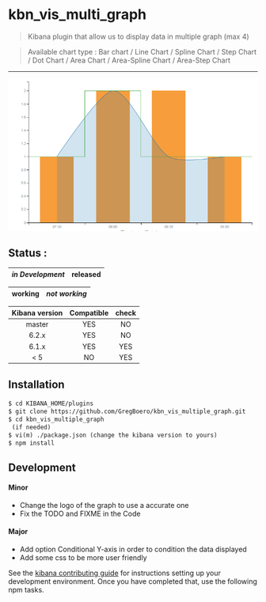 # kbn_vis_multi_graph

> Kibana plugin that allow us to display data in multiple graph (max 4) 

> Available chart type : Bar chart / Line Chart / Spline Chart / Step Chart / Dot Chart / Area Chart / Area-Spline Chart / Area-Step Chart
---
![Screenshot](/public/images/graph.PNG)


## Status : 
|*in Development*| released     |
|:-------------:|:-------------:|

| working       |*not working*  |
|:-------------:|:-------------:|


| Kibana version| Compatible    | check          | 
|:-------------:|:-------------:|:-------------: |
| master        |      YES      |    NO          |
| 6.2.x         |      YES      |    NO          | 
| 6.1.x         |      YES      |    YES         |
| < 5           |      NO       |    YES         |


## Installation 
```
$ cd KIBANA_HOME/plugins
$ git clone https://github.com/GregBoero/kbn_vis_multiple_graph.git
$ cd kbn_vis_multiple_graph
 (if needed)
$ vi(m) ./package.json (change the kibana version to yours)
$ npm install
```

## Development

#### Minor
- Change the logo of the graph to use a accurate one 
- Fix the TODO and FIXME in the Code
#### Major
- Add option Conditional Y-axis in order to condition the data displayed  
- Add some css to be more user friendly 

See the [kibana contributing guide](https://github.com/elastic/kibana/blob/master/CONTRIBUTING.md) for instructions setting up your development environment. Once you have completed that, use the following npm tasks.
